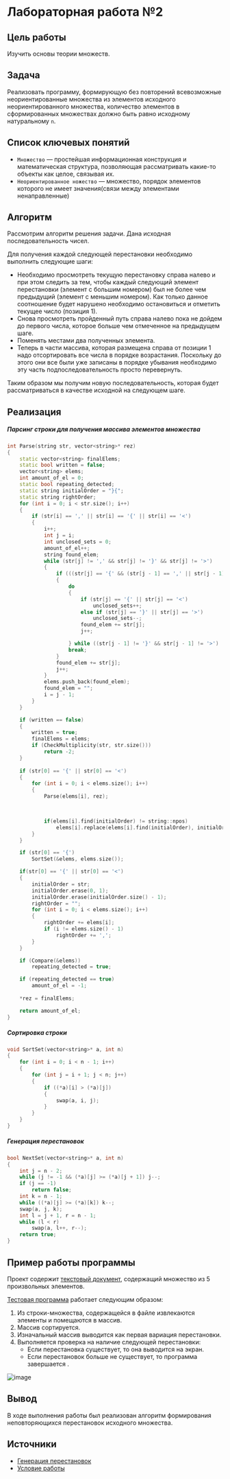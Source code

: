 # Лабораторная работа №2
## Цель работы

Изучить основы теории множеств.

## Задача

Реализовать программу, формирующую без повторений всевозможные
неориентированные множества из элементов исходного неориентированного множества,
количество элементов в сформированных множествах должно быть равно исходному
натуральному `n`.

## Список ключевых понятий

- `Множество` — простейшая информационная конструкция и математическая структура,
позволяющая рассматривать какие-то объекты как целое, связывая их.
- `Неориентированное ножество` — множество, порядок элементов которого не имеет значения(связи между элементами ненаправленные)

## Алгоритм

Рассмотрим алгоритм решения задачи. Дана исходная последовательность чисел.

Для получения каждой следующей перестановки необходимо выполнить следующие шаги:

- Необходимо просмотреть текущую перестановку справа налево и при этом следить за тем, чтобы каждый следующий элемент перестановки (элемент с большим номером) был не более чем предыдущий (элемент с меньшим номером). Как только данное соотношение будет нарушено необходимо остановиться и отметить текущее число (позиция 1).
- Снова просмотреть пройденный путь справа налево пока не дойдем до первого числа, которое больше чем отмеченное на предыдущем шаге.
- Поменять местами два полученных элемента.
- Теперь в части массива, которая размещена справа от позиции 1 надо отсортировать все числа в порядке возрастания. Поскольку до этого они все были уже записаны в порядке убывания необходимо эту часть подпоследовательность просто перевернуть.

Таким образом мы получим новую последовательность, которая будет рассматриваться в качестве исходной на следующем шаге.

## Реализация
##### Парсинг строки для получения массива элементов множества
```c++
int Parse(string str, vector<string>* rez)
{
    static vector<string> finalElems;
    static bool written = false;
    vector<string> elems;
    int amount_of_el = 0;
    static bool repeating_detected;
    static string initialOrder = "}{";
    static string rightOrder;
    for (int i = 0; i < str.size(); i++)
    {
        if (str[i] == ',' || str[i] == '{' || str[i] == '<')
        {
            i++;
            int j = i;
            int unclosed_sets = 0;
            amount_of_el++;
            string found_elem;
            while (str[j] != ',' && str[j] != '}' && str[j] != '>')
            {
                if (((str[j] == '{' && (str[j - 1] == ',' || str[j - 1] == '{' || str[j - 1] == '<' || isdigit(str[j - 1]))) || (str[j] == '<' && (str[j - 1] == ',' || str[j - 1] == '{' || str[j - 1] == '<' || isdigit(str[j - 1])))))
                {
                    do
                    {
                        if (str[j] == '{' || str[j] == '<')
                            unclosed_sets++;
                        else if (str[j] == '}' || str[j] == '>')
                            unclosed_sets--;
                        found_elem += str[j];
                        j++;

                    } while ((str[j - 1] != '}' && str[j - 1] != '>') || unclosed_sets != 0);
                    break;
                }
                found_elem += str[j];
                j++;
            }
            elems.push_back(found_elem);
            found_elem = "";
            i = j - 1;
        }
    }

    if (written == false)
    {
        written = true;
        finalElems = elems;
        if (CheckMultiplicity(str, str.size()))
            return -2;
    }
    
    if (str[0] == '{' || str[0] == '<')
    {
        for (int i = 0; i < elems.size(); i++)
        {
            Parse(elems[i], rez);

            

            if(elems[i].find(initialOrder) != string::npos)
                elems[i].replace(elems[i].find(initialOrder), initialOrder.size(), rightOrder);
        }
    }

    if (str[0] == '{')
        SortSet(&elems, elems.size());

    if(str[0] == '{' || str[0] == '<')               
    {
        initialOrder = str;
        initialOrder.erase(0, 1);
        initialOrder.erase(initialOrder.size() - 1);
        rightOrder = "";
        for (int i = 0; i < elems.size(); i++)
        {
            rightOrder += elems[i];
            if (i != elems.size() - 1)
                rightOrder += ',';
        }
    }

    if (Compare(&elems))
        repeating_detected = true;

    if (repeating_detected == true)
        amount_of_el = -1;
    
    *rez = finalElems;

    return amount_of_el;
}
```

##### Сортировка строки
```c++
void SortSet(vector<string>* a, int n)
{
    for (int i = 0; i < n - 1; i++)
    {
        for (int j = i + 1; j < n; j++)
        {
            if ((*a)[i] > (*a)[j])
            {
                swap(a, i, j);
            }
        }
    }
}
```
##### Генерация перестановок
```c++
bool NextSet(vector<string>* a, int n)
{
    int j = n - 2;
    while (j != -1 && (*a)[j] >= (*a)[j + 1]) j--;
    if (j == -1)
        return false; 
    int k = n - 1;
    while ((*a)[j] >= (*a)[k]) k--;
    swap(a, j, k);
    int l = j + 1, r = n - 1;
    while (l < r)
        swap(a, l++, r--);
    return true;
}
```


## Пример работы программы

Проект содержит [текстовый документ](tasks/example.txt), содержащий множество из 5 произвольных элементов.

[Тестовая программа](Lab2.cpp) работает следующим образом:

1. Из строки-множества, содержащейся в файле извлекаются элементы и помещаются в массив.
2. Массив сортируется.
3. Изначальный массив выводится как первая вариация перестановки.
4. Выполняется проверка на наличие следующей перестановки:
	- Если перестановка существует, то она выводится на экран.
	- Если перестановок больше не существует, то программа завершается .

![image](images/result.png)

## Вывод

В ходе выполнения работы был реализован алгоритм формирования неповторяющихся перестановок исходного множества.

## Источники

- [Генерация перестановок](https://prog-cpp.ru/permutation/)
- [Условие работы](https://drive.google.com/drive/folders/1SLcF9njDTaNUacXMA9Nrqm7FUS7MnNsI)